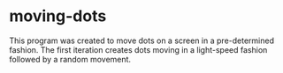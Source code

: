 # moving-dots
This program was created to move dots on a screen in a pre-determined fashion. The first iteration creates dots moving in a light-speed fashion followed by a random movement.

